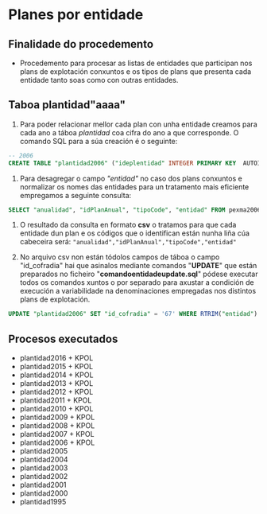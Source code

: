 # Planes por entidade


## Finalidade do procedemento

* Procedemento para procesar as listas de entidades que participan nos plans de explotación conxuntos e os tipos de plans que presenta cada entidade tanto soas como con outras entidades.

## Taboa plantidad"aaaa"

1. Para poder relacionar mellor cada plan con unha entidade creamos para cada ano a táboa _plantidad_ coa cifra do ano a que corresponde. O comando SQL para a súa creación é o seguinte:  
```sql
-- 2006
CREATE TABLE "plantidad2006" ("ideplentidad" INTEGER PRIMARY KEY  AUTOINCREMENT  NOT NULL , "anualidad" INTEGER, "idPlanAnual" INTEGER NOT NULL , "tipoCode" CHAR(4), "entidad" VARCHAR(150), "id_cofradia" INTEGER)
```
1. Para desagregar o campo _"entidad"_ no caso dos plans conxuntos e normalizar os nomes das entidades para un tratamento mais eficiente empregamos a seguinte consulta:  
```sql
SELECT "anualidad", "idPlanAnual", "tipoCode", "entidad" FROM pexma2006 ORDER BY "tipoCode", "idPlanAnual"
```

1. O resultado da consulta en formato **csv** o tratamos para que cada entidade dun plan e os códigos que o identifican están nunha liña cúa cabeceira será: `"anualidad","idPlanAnual","tipoCode","entidad"`

1. No arquivo csv non están tódolos campos de táboa o campo "id_cofradia" hai que asinalos mediante comandos "**UPDATE**" que están preparados no ficheiro "**comandoentidadeupdate.sql**" pódese executar todos os comandos xuntos o por separado para axustar a condición de execución a variabilidade na denominaciones empregadas nos distintos plans de explotación.  
```sql
UPDATE "plantidad2006" SET "id_cofradia" = '67' WHERE RTRIM("entidad") LIKE '% Anllóns%' AND "id_cofradia" ISNULL;
```

## Procesos executados

* plantidad2016 + KPOL
* plantidad2015 + KPOL
* plantidad2014 + KPOL
* plantidad2013 + KPOL
* plantidad2012 + KPOL
* plantidad2011 + KPOL
* plantidad2010 + KPOL
* plantidad2009 + KPOL
* plantidad2008 + KPOL
* plantidad2007 + KPOL
* plantidad2006 + KPOL
* plantidad2005
* plantidad2004
* plantidad2003
* plantidad2002
* plantidad2001
* plantidad2000
* plantidad1995




